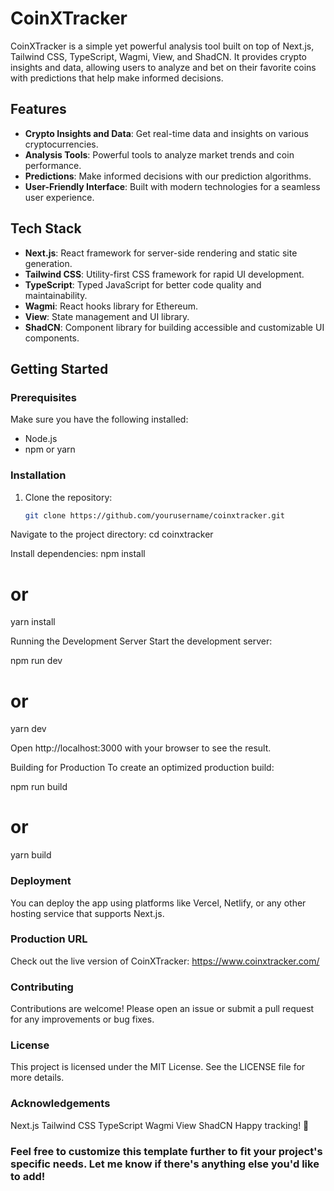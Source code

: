 # CoinXTracker

CoinXTracker is a simple yet powerful analysis tool built on top of Next.js, Tailwind CSS, TypeScript, Wagmi, View, and ShadCN. It provides crypto insights and data, allowing users to analyze and bet on their favorite coins with predictions that help make informed decisions.

## Features

- **Crypto Insights and Data**: Get real-time data and insights on various cryptocurrencies.
- **Analysis Tools**: Powerful tools to analyze market trends and coin performance.
- **Predictions**: Make informed decisions with our prediction algorithms.
- **User-Friendly Interface**: Built with modern technologies for a seamless user experience.

## Tech Stack

- **Next.js**: React framework for server-side rendering and static site generation.
- **Tailwind CSS**: Utility-first CSS framework for rapid UI development.
- **TypeScript**: Typed JavaScript for better code quality and maintainability.
- **Wagmi**: React hooks library for Ethereum.
- **View**: State management and UI library.
- **ShadCN**: Component library for building accessible and customizable UI components.

## Getting Started

### Prerequisites

Make sure you have the following installed:

- Node.js
- npm or yarn

### Installation

1. Clone the repository:

   ```bash
   git clone https://github.com/yourusername/coinxtracker.git
   ```

Navigate to the project directory:
cd coinxtracker

Install dependencies:
npm install

# or

yarn install

Running the Development Server
Start the development server:

npm run dev

# or

yarn dev

Open http://localhost:3000 with your browser to see the result.

Building for Production
To create an optimized production build:

npm run build

# or

yarn build

### Deployment

You can deploy the app using platforms like Vercel, Netlify, or any other hosting service that supports Next.js.

### Production URL

Check out the live version of CoinXTracker: https://www.coinxtracker.com/

### Contributing

Contributions are welcome! Please open an issue or submit a pull request for any improvements or bug fixes.

### License

This project is licensed under the MIT License. See the LICENSE file for more details.

### Acknowledgements

Next.js
Tailwind CSS
TypeScript
Wagmi
View
ShadCN
Happy tracking! 🚀

### Feel free to customize this template further to fit your project's specific needs. Let me know if there's anything else you'd like to add!
